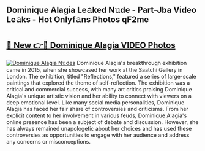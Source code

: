 ## Dominique Alagia Le𝚊ked N𝚞de - Part-Jba Video Le𝚊ks - Hot Onlyf𝚊ns Photos qF2me

# <h2><a href="http://ac37217.deff.icu/?id=Dominique+Alagia">🔗 New 👉🔴 Dominique Alagia VIDEO Photos</a></h2>

[![Dominique Alagia N𝚞des](https://i.imgur.com/rIISA9y.gif)](http://ac37217.deff.icu/?id=Dominique+Alagia)
Dominique Alagia's breakthrough exhibition came in 2015, when she showcased her work at the Saatchi Gallery in London. The exhibition, titled "Reflections," featured a series of large-scale paintings that explored the theme of self-reflection. The exhibition was a critical and commercial success, with many art critics praising Dominique Alagia's unique artistic vision and her ability to connect with viewers on a deep emotional level. Like many social media personalities, Dominique Alagia has faced her fair share of controversies and criticisms. From her explicit content to her involvement in various feuds, Dominique Alagia's online presence has been a subject of debate and discussion. However, she has always remained unapologetic about her choices and has used these controversies as opportunities to engage with her audience and address any concerns or misconceptions.
